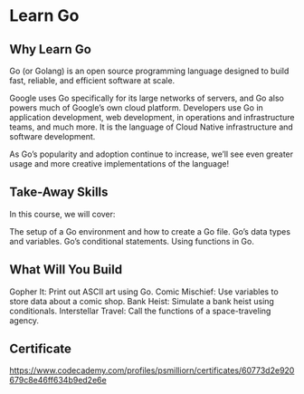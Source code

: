 # Learn Go

## Why Learn Go

Go (or Golang) is an open source programming language designed to build fast, reliable, and efficient software at scale.

Google uses Go specifically for its large networks of servers, and Go also powers much of Google’s own cloud platform. Developers use Go in application development, web development, in operations and infrastructure teams, and much more. It is the language of Cloud Native infrastructure and software development.

As Go’s popularity and adoption continue to increase, we’ll see even greater usage and more creative implementations of the language!

## Take-Away Skills

In this course, we will cover:

The setup of a Go environment and how to create a Go file.
Go’s data types and variables.
Go’s conditional statements.
Using functions in Go.

## What Will You Build

Gopher It: Print out ASCII art using Go.
Comic Mischief: Use variables to store data about a comic shop.
Bank Heist: Simulate a bank heist using conditionals.
Interstellar Travel: Call the functions of a space-traveling agency.

## Certificate

<https://www.codecademy.com/profiles/psmilliorn/certificates/60773d2e920679c8e46ff634b9ed2e6e>
